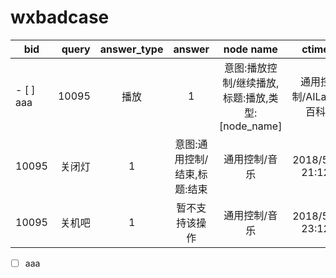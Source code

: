 # wxbadcase

 | bid        | query   |  answer_type  | answer | node name | ctime |
 | --------   | -----:  | :----:  |:----:  |:----:   |:----:   |
 - [ ] aaa |10095  |	播放	|  1	|  意图:播放控制/继续播放,标题:播放,类型:[node_name]	| 通用控制/AILab-百科	| 2018/5/8 0:11 |
 |10095	    |关闭灯	  |1	             |意图:通用控制/结束,标题:结束	| 通用控制/音乐 |	2018/5/7 21:12 |
 | 10095	  |关机吧	| 1	|暂不支持该操作	| 通用控制/音乐	| 2018/5/7 23:12 |
 
 - [ ] aaa


